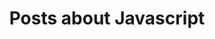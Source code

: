 ---
layout: categorypage
title: Posts about Javascript
category: javascript
permalink: /categories/javascript/ # This is only required for pretty links.
---